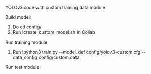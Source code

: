YOLOv3 code with custom training data module

Build model:
1. Do cd config/
2. Run !create_custom_model.sh in Collab

Run training module:
1. Run !python3 train.py --model_def config/yolov3-custom.cfg --data_config config/custom.data

Run test module:

